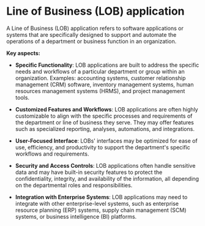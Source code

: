 # Line of Business (LOB) application

A Line of Business (LOB) application refers to software applications or systems that are specifically designed to support and automate the operations of a department or business function in an organization.

**Key aspects:**

* **Specific Functionality**: LOB applications are built to address the specific needs and workflows of a particular department or group within an organization. Examples: accounting systems, customer relationship management (CRM) software, inventory management systems, human resources management systems (HRMS), and project management tools.

* **Customized Features and Workflows**: LOB applications are often highly customizable to align with the specific processes and requirements of the department or line of business they serve. They may offer features such as specialized reporting, analyses, automations, and integrations.

* **User-Focused Interface**: LOBs' interfaces may be optimized for ease of use, efficiency, and productivity to support the department's specific workflows and requirements.

* **Security and Access Controls**: LOB applications often handle sensitive data and may have built-in security features to protect the confidentiality, integrity, and availability of the information, all depending on the departmental roles and responsibilities.

* **Integration with Enterprise Systems**: LOB applications may need to integrate with other enterprise-level systems, such as enterprise resource planning (ERP) systems, supply chain management (SCM) systems, or business intelligence (BI) platforms.